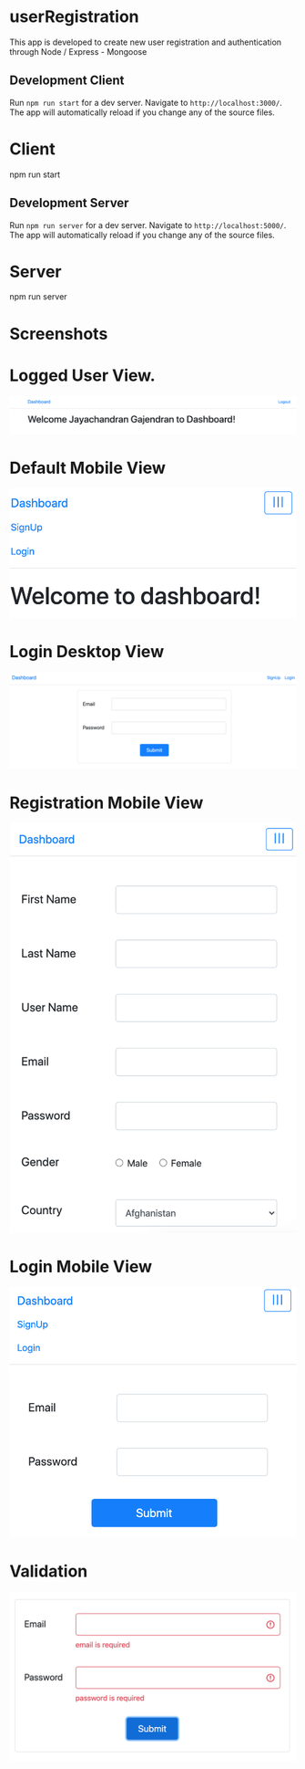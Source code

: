 # userRegistration

This app is developed to create new user registration and authentication through Node / Express - Mongoose

## Development Client

Run `npm run start` for a dev server. Navigate to `http://localhost:3000/`. The app will automatically reload if you change any of the source files.

# Client
 npm run start
 
## Development Server

Run `npm run server` for a dev server. Navigate to `http://localhost:5000/`. The app will automatically reload if you change any of the source files.

# Server
npm run server

# Screenshots

# Logged User View.
![alt text](Dashboard_Desktop_view.png)

# Default Mobile View
![alt text](Default_Mobile_view.png)

# Login Desktop View
![alt text](Login_Desktop_view.png)

# Registration Mobile View
![alt text](Signup_Mobile_view.png)

# Login Mobile View
![alt text](Login_Mobile_view.png)

# Validation
![alt text](Validation.png)
